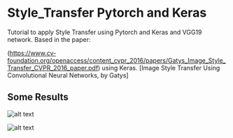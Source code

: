 # Style_Transfer Pytorch and Keras

Tutorial to apply Style Transfer using Pytorch and Keras and VGG19 network. Based in the paper:

(https://www.cv-foundation.org/openaccess/content_cvpr_2016/papers/Gatys_Image_Style_Transfer_CVPR_2016_paper.pdf) using Keras. 
[Image Style Transfer Using Convolutional Neural Networks, by Gatys]

## Some Results

![alt text](https://github.com/alejandrods/Style_Transfer_PyTorch/blob/master/images/Hockney_Result.PNG)

![alt text](https://github.com/alejandrods/Style_Transfer_PyTorch/blob/master/images/Sorolla_Result.PNG)


